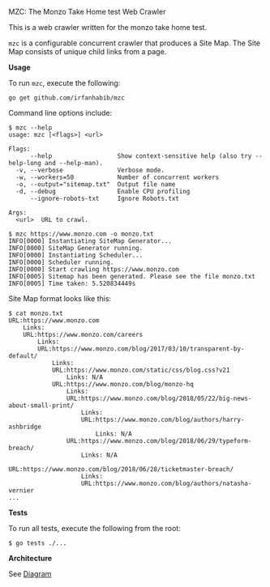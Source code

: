 MZC: The Monzo Take Home test Web Crawler

This is a web crawler written for the monzo take home test.

`mzc` is a configurable concurrent crawler that produces a Site Map. The Site Map consists of unique child links from a page. 


**Usage**

To run `mzc`, execute the following:
```
go get github.com/irfanhabib/mzc
```

Command line options include:
```
$ mzc --help
usage: mzc [<flags>] <url>

Flags:
      --help                  Show context-sensitive help (also try --help-long and --help-man).
  -v, --verbose               Verbose mode.
  -w, --workers=50            Number of concurrent workers
  -o, --output="sitemap.txt"  Output file name
  -d, --debug                 Enable CPU profiling
      --ignore-robots-txt     Ignore Robots.txt

Args:
  <url>  URL to crawl.
```

````
$ mzc https://www.monzo.com -o monzo.txt
INFO[0000] Instantiating SiteMap Generator...
INFO[0000] SiteMap Generator running.
INFO[0000] Instantiating Scheduler...
INFO[0000] Scheduler running.
INFO[0000] Start crawling https://www.monzo.com
INFO[0005] Sitemap has been generated. Please see the file monzo.txt
INFO[0005] Time taken: 5.520834449s
````

Site Map format looks like this:
```
$ cat monzo.txt
URL:https://www.monzo.com
	Links:
	URL:https://www.monzo.com/careers
		Links:
		URL:https://www.monzo.com/blog/2017/03/10/transparent-by-default/
			Links:
			URL:https://www.monzo.com/static/css/blog.css?v21
				Links: N/A
			URL:https://www.monzo.com/blog/monzo-hq
				Links:
				URL:https://www.monzo.com/blog/2018/05/22/big-news-about-small-print/
					Links:
					URL:https://www.monzo.com/blog/authors/harry-ashbridge
						Links: N/A
				URL:https://www.monzo.com/blog/2018/06/29/typeform-breach/
					Links: N/A
				URL:https://www.monzo.com/blog/2018/06/28/ticketmaster-breach/
					Links:
					URL:https://www.monzo.com/blog/authors/natasha-vernier
...
```
**Tests**

To run all tests, execute the following from the root:
```
$ go tests ./...
```

**Architecture**

See [Diagram](docs/architecture.png)